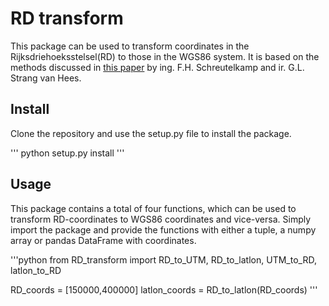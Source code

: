 RD transform
=======

This package can be used to transform coordinates in the Rijksdriehoeksstelsel(RD) to those in the WGS86 system.
It is based on the methods discussed in [this paper](https://media.thomasv.nl/2015/07/Transformatieformules.pdf) by ing. F.H. Schreutelkamp and ir. G.L. Strang van Hees.

Install
--------
Clone the repository and use the setup.py file to install the package.

'''
python setup.py install
'''

Usage
------
This package contains a total of four functions, which can be used to transform RD-coordinates to WGS86 coordinates and vice-versa. Simply import the package and provide the functions with either a tuple, a numpy array or pandas DataFrame with coordinates.

'''python
from RD_transform import RD_to_UTM, RD_to_latlon, UTM_to_RD, latlon_to_RD

RD_coords = [150000,400000]
latlon_coords = RD_to_latlon(RD_coords)
'''